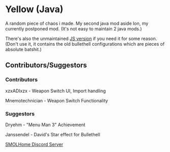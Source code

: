 # Yellow (Java)

A random piece of chaos i made. My second java mod aside Ion, my currently postponed mod. (It's not easy to maintain 2 java mods.)

There's also the unmaintained [JS version](https://github.com/SMOLKEYS/yellow) if you need it for some reason. (Don't use it, it contains the old bullethell configurations which are pieces of absolute batshit.)

## Contributors/Suggestors

### Contributors
xzxADIxzx - Weapon Switch UI, Import handling

Mnemotechnician - Weapon Switch Functionality

### Suggestors
Dryehm - "Menu Man 3" Achievement

Janssendel - David's Star effect for Bullethell



[SMOLHome Discord Server](https://discord.gg/uAddT46bFx)
